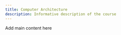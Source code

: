 ```yaml
---
title: Computer Architecture
description: Informative description of the course
---
```


Add main content here